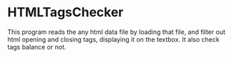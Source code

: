 # HTMLTagsChecker
This program reads the any html data file by loading that file, and filter out html opening and closing tags, displaying it on the textbox. It also check tags balance or not.

